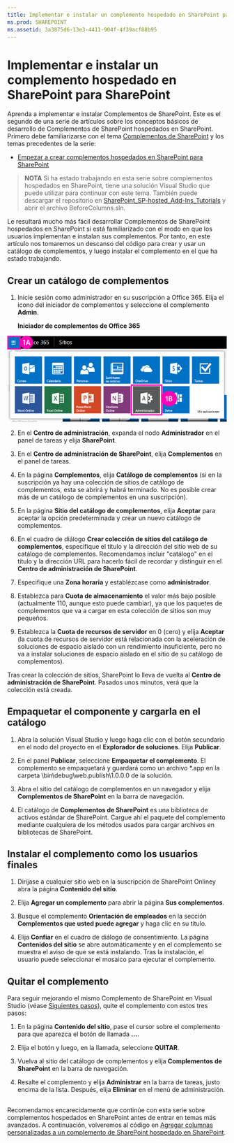 ```yaml
---
title: Implementar e instalar un complemento hospedado en SharePoint para SharePoint
ms.prod: SHAREPOINT
ms.assetid: 3a3875d6-13e3-4411-904f-4f39acf88b95
---
```



# Implementar e instalar un complemento hospedado en SharePoint para SharePoint
Aprenda a implementar e instalar Complementos de SharePoint.
Este es el segundo de una serie de artículos sobre los conceptos básicos de desarrollo de Complementos de SharePoint hospedados en SharePoint. Primero debe familiarizarse con el tema  [Complementos de SharePoint](sharepoint-add-ins.md) y los temas precedentes de la serie:





-  [Empezar a crear complementos hospedados en SharePoint para SharePoint](get-started-creating-sharepoint-hosted-sharepoint-add-ins.md)



> **NOTA**
> Si ha estado trabajando en esta serie sobre complementos hospedados en SharePoint, tiene una solución Visual Studio que puede utilizar para continuar con este tema. También puede descargar el repositorio en  [SharePoint_SP-hosted_Add-Ins_Tutorials](https://github.com/OfficeDev/SharePoint_SP-hosted_Add-Ins_Tutorials) y abrir el archivo BeforeColumns.sln.




Le resultará mucho más fácil desarrollar Complementos de SharePoint hospedados en SharePoint si está familiarizado con el modo en que los usuarios implementan e instalan sus complementos. Por tanto, en este artículo nos tomaremos un descanso del código para crear y usar un catálogo de complementos, y luego instalar el complemento en el que ha estado trabajando.
## Crear un catálogo de complementos






1. Inicie sesión como administrador en su suscripción a Office 365. Elija el icono del iniciador de complementos y seleccione el complemento **Admin**.

   **Iniciador de complementos de Office 365**



![Iniciador de aplicaciones de Office 365](images/ec60797c-d329-4922-a811-70c64598f4d5.PNG)





2. En el **Centro de administración**, expanda el nodo **Administrador** en el panel de tareas y elija **SharePoint**.


3. En el **Centro de administración de SharePoint**, elija **Complementos** en el panel de tareas.


4. En la página **Complementos**, elija **Catálogo de complementos** (si en la suscripción ya hay una colección de sitios de catálogo de complementos, esta se abrirá y habrá terminado. No es posible crear más de un catálogo de complementos en una suscripción).


5. En la página **Sitio del catálogo de complementos**, elija **Aceptar** para aceptar la opción predeterminada y crear un nuevo catálogo de complementos.


6. En el cuadro de diálogo **Crear colección de sitios del catálogo de complementos**, especifique el título y la dirección del sitio web de su catálogo de complementos. Recomendamos incluir "catálogo" en el título y la dirección URL para hacerlo fácil de recordar y distinguir en el **Centro de administración de SharePoint**.


7. Especifique una **Zona horaria** y establézcase como **administrador**.


8. Establezca para **Cuota de almacenamiento** el valor más bajo posible (actualmente 110, aunque esto puede cambiar), ya que los paquetes de complementos que va a cargar en esta colección de sitios son muy pequeños.


9. Establezca la **Cuota de recursos de servidor** en 0 (cero) y elija **Aceptar** (la cuota de recursos de servidor está relacionada con la aceleración de soluciones de espacio aislado con un rendimiento insuficiente, pero no va a instalar soluciones de espacio aislado en el sitio de su catálogo de complementos).


Tras crear la colección de sitios, SharePoint lo lleva de vuelta al **Centro de administración de SharePoint**. Pasados unos minutos, verá que la colección está creada.
## Empaquetar el componente y cargarla en el catálogo






1. Abra la solución Visual Studio y luego haga clic con el botón secundario en el nodo del proyecto en el **Explorador de soluciones**. Elija **Publicar**.


2. En el panel **Publicar**, seleccione **Empaquetar el complemento**. El complemento se empaquetará y guardará como un archivo *.app en la carpeta \\bin\\debug\\web.publish\\1.0.0.0 de la solución.


3. Abra el sitio del catálogo de complementos en un navegador y elija **Complementos de SharePoint** en la barra de navegación.


4. El catálogo de **Complementos de SharePoint** es una biblioteca de activos estándar de SharePoint. Cargue ahí el paquete del complemento mediante cualquiera de los métodos usados para cargar archivos en bibliotecas de SharePoint.



## Instalar el complemento como los usuarios finales


1. Diríjase a cualquier sitio web en la suscripción de SharePoint Onliney abra la página **Contenido del sitio**.


2. Elija **Agregar un complemento** para abrir la página **Sus complementos**.


3. Busque el complemento **Orientación de empleados** en la sección **Complementos que usted puede agregar** y haga clic en su título.


4. Elija **Confiar** en el cuadro de diálogo de consentimiento. La página **Contenidos del sitio** se abre automáticamente y en el complemento se muestra el aviso de que se está instalando. Tras la instalación, el usuario puede seleccionar el mosaico para ejecutar el complemento.



## Quitar el complemento

Para seguir mejorando el mismo Complemento de SharePoint en Visual Studio (véase  [Siguientes pasos](#Nextsteps)), quite el complemento con estos tres pasos:




1. En la página **Contenido del sitio**, pase el cursor sobre el complemento para que aparezca el botón de llamada **...**.


2. Elija el botón y luego, en la llamada, seleccione **QUITAR**.


3. Vuelva al sitio del catálogo de complementos y elija **Complementos de SharePoint** en la barra de navegación.


4. Resalte el complemento y elija **Administrar** en la barra de tareas, justo encima de la lista. Después, elija **Eliminar** en el menú de administración.



## 

Recomendamos encarecidamente que continúe con esta serie sobre complementos hospedados en SharePoint antes de entrar en temas más avanzados. A continuación, volveremos al código en  [Agregar columnas personalizadas a un complemento de SharePoint hospedado en SharePoint](add-custom-columns-to-a-sharepoint-hostedsharepoint-add-in.md).




